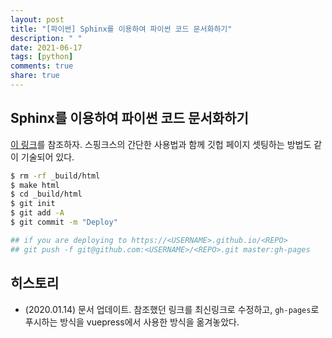 ```yaml
---
layout: post
title: "[파이썬] Sphinx를 이용하여 파이썬 코드 문서화하기"
description: " "
date: 2021-06-17
tags: [python]
comments: true
share: true
---
```


## Sphinx를 이용하여 파이썬 코드 문서화하기

[이 링크](https://tech.ssut.me/start-python-documentation-using-sphinx/)를 참조하자. 스핑크스의 간단한 사용법과 함께 깃헙 페이지 셋팅하는 방법도 같이 기술되어 있다.

```bash
$ rm -rf _build/html
$ make html
$ cd _build/html
$ git init
$ git add -A
$ git commit -m "Deploy"

## if you are deploying to https://<USERNAME>.github.io/<REPO>
## git push -f git@github.com:<USERNAME>/<REPO>.git master:gh-pages
```

## 히스토리

* (2020.01.14) 문서 업데이트. 참조했던 링크를 최신링크로 수정하고, `gh-pages`로 푸시하는 방식을 vuepress에서 사용한 방식을 옮겨놓았다.

<vue-disqus/>
